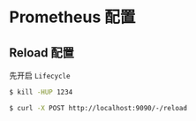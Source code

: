 # Prometheus 配置

## Reload 配置

先开启 `Lifecycle`

```sh
$ kill -HUP 1234

$ curl -X POST http://localhost:9090/-/reload
```
